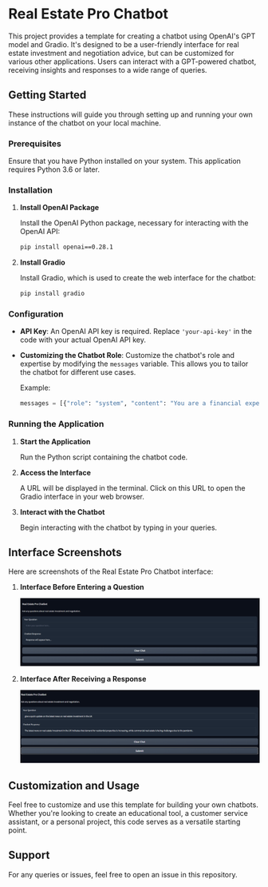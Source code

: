 
# Real Estate Pro Chatbot

This project provides a template for creating a chatbot using OpenAI's GPT model and Gradio. It's designed to be a user-friendly interface for real estate investment and negotiation advice, but can be customized for various other applications. Users can interact with a GPT-powered chatbot, receiving insights and responses to a wide range of queries.

## Getting Started

These instructions will guide you through setting up and running your own instance of the chatbot on your local machine.

### Prerequisites

Ensure that you have Python installed on your system. This application requires Python 3.6 or later.

### Installation

1. **Install OpenAI Package**

   Install the OpenAI Python package, necessary for interacting with the OpenAI API:

   ```bash
   pip install openai==0.28.1
   ```

2. **Install Gradio**

   Install Gradio, which is used to create the web interface for the chatbot:

   ```bash
   pip install gradio
   ```

### Configuration

- **API Key**: An OpenAI API key is required. Replace `'your-api-key'` in the code with your actual OpenAI API key.
- **Customizing the Chatbot Role**: Customize the chatbot's role and expertise by modifying the `messages` variable. This allows you to tailor the chatbot for different use cases.

  Example:
  ```python
  messages = [{"role": "system", "content": "You are a financial expert specializing in real estate investment and negotiation. You answer the financial questions in less than 20 words."}]
  ```

### Running the Application

1. **Start the Application**

   Run the Python script containing the chatbot code.

2. **Access the Interface**

   A URL will be displayed in the terminal. Click on this URL to open the Gradio interface in your web browser.

3. **Interact with the Chatbot**

   Begin interacting with the chatbot by typing in your queries.

## Interface Screenshots

Here are screenshots of the Real Estate Pro Chatbot interface:

1. **Interface Before Entering a Question**

   ![Interface Before Question](chatbot_before.png)

2. **Interface After Receiving a Response**

   ![Interface After Response](chatbot_after.png)

## Customization and Usage

Feel free to customize and use this template for building your own chatbots. Whether you're looking to create an educational tool, a customer service assistant, or a personal project, this code serves as a versatile starting point.

## Support

For any queries or issues, feel free to open an issue in this repository.

